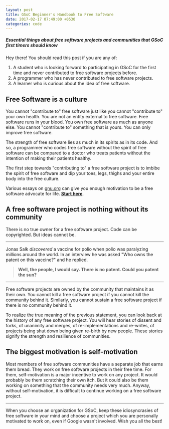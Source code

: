 ```yaml
---
layout: post
title: GSoC Beginner's Handbook to Free Software
date: 2017-02-17 07:49:00 +0530
categories: code
---
```


##### Essential things about free software projects and communities that GSoC first timers should know #####

Hey there! You should read this post if you are any of:
1. A student who is looking forward to participating in GSoC for the first time and never contributed to free software projects before.
2. A programmer who has never contributed to free software projects.
3. A learner who is curious about the idea of free software.


## Free Software is a culture ##
You cannot "contribute to" free software just like you cannot "contribute to" your own health. You are not an entity external to free software. Free software runs in your blood. You own free software as much as anyone else. You cannot "contribute to" something that is yours. You can only improve free software.

The strength of free software lies as much in its spirits as in its code. And so, a programmer who codes free software without the spirit of free software can be compared to a doctor who treats patients without the intention of making their patients healthy.

The first step towards "contributing to" a free software project is to imbibe the spirit of free software and dip your toes, legs, thighs and your entire body into the free culture.

Various essays on [gnu.org](https://www.gnu.org) can give you enough motivation to be a free software advocate for life. [**Start here**](https://www.gnu.org/philosophy/philosophy.html).

## A free software project is nothing without its community ##

There is no true owner for a free software project. Code can be copyrighted. But ideas cannot be.

---
Jonas Salk *discovered* a vaccine for polio when polio was paralyzing millions around the world. In an interview he was asked "Who owns the patent on this vaccine?" and he replied.

>  **Well, the people, I would say. There is no patent. Could you patent the sun?**

---

Free software projects are owned by the community that maintains it as their own. You cannot kill a free software project if you cannot kill the community behind it. Similarly, you cannot sustain a free software project if there is no community behind it.

To realize the true meaning of the previous statement, you can look back at the history of any free software project. You will hear stories of dissent and forks, of unanimity and merges, of re-implementations and re-writes, of projects being shut down being given re-birth by new people. These stories signify the strength and resilience of communities.

## The biggest motivation is self-motivation ##

Most members of free software communities have a separate job that earns them bread. They work on free software projects in their free time. For them, self-motivation is a major incentive to work on any project. It would probably be them scratching their own itch. But it could also be them working on something that the community needs very much. Anyway, without self-motivation, it is difficult to continue working on a free software project.

---

When you choose an organization for GSoC, keep these idiosyncrasies of free software in your mind and choose a project which you are personally motivated to work on, even if Google wasn't involved. Wish you all the best!